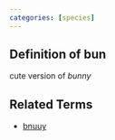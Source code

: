 ```yaml
---
categories: [species]
---
```


## Definition of bun

cute version of _bunny_

## Related Terms

- [bnuuy](./bnuuy)
